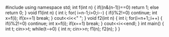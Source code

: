#include <iostream>
using namespace std;
int f(int n)
{
    if((n&(n-1))==0)
    return 1;
    else
    return 0;
}
void f1(int n)
{
    int i;
    for( i=n-1;i>0;i--)
    {
      if(i%2!=0)
       continue;
       int x=f(i);
       if(x==1)
       break;
    }
    cout<<i<<" ";
}
void f2(int n)
{
    int i;
    for(i=n+1;;i++)
    {
        if(i%2!=0)
        continue;
        int x=f(i);
        if(x==1)
        break;
    }
    cout<<i<<endl;
}
int main() 
{
	int t;
	cin>>t;
	while(t-->0)
	{
	       int n;
	      cin>>n;
	        f1(n);
	        f2(n);
	}
}

